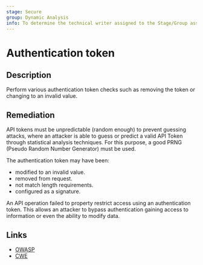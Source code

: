 ```yaml
---
stage: Secure
group: Dynamic Analysis
info: To determine the technical writer assigned to the Stage/Group associated with this page, see https://handbook.gitlab.com/handbook/product/ux/technical-writing/#assignments
---
```


# Authentication token

## Description

Perform various authentication token checks such as removing the token or changing to an invalid value.

## Remediation

API tokens must be unpredictable (random enough) to prevent guessing attacks, where an attacker is able to guess or predict a valid API Token through statistical analysis techniques. For this purpose, a good PRNG (Pseudo Random Number Generator) must be used.

The authentication token may have been:

- modified to an invalid value.
- removed from request.
- not match length requirements.
- configured as a signature.

An API operation failed to property restrict access using an authentication token. This allows an attacker to bypass authentication gaining access to information or even the ability to modify data.

## Links

- [OWASP](https://owasp.org/Top10/A07_2021-Identification_and_Authentication_Failures)
- [CWE](https://cwe.mitre.org/data/definitions/285.html)

